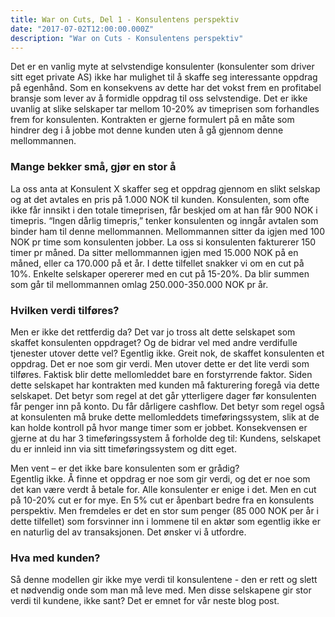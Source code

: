 ```yaml
---
title: War on Cuts, Del 1 - Konsulentens perspektiv
date: "2017-07-02T12:00:00.000Z"
description: "War on Cuts - Konsulentens perspektiv"
---
```


Det er en vanlig myte at selvstendige konsulenter (konsulenter som driver sitt eget private AS) ikke har mulighet til å skaffe seg interessante oppdrag på egenhånd. Som en konsekvens av dette har det vokst frem en profitabel bransje som lever av å formidle oppdrag til oss selvstendige. Det er ikke uvanlig at slike selskaper tar mellom 10-20% av timeprisen som forhandles frem for konsulenten. Kontrakten er gjerne formulert på en måte som hindrer deg i å jobbe mot denne kunden uten å gå gjennom denne mellommannen.

### Mange bekker små, gjør en stor å
La oss anta at Konsulent X skaffer seg et oppdrag gjennom en slikt selskap og at det avtales en pris på 1.000 NOK til kunden. Konsulenten, som ofte ikke får innsikt i den totale timeprisen, får beskjed om at han får 900 NOK i timepris. “Ingen dårlig timepris,” tenker konsulenten og inngår avtalen som binder ham til denne mellommannen. Mellommannen sitter da igjen med 100 NOK pr time som konsulenten jobber. La oss si konsulenten fakturerer 150 timer pr måned. Da sitter mellommannen igjen med 15.000 NOK på en måned, eller ca 170.000 på et år. I dette tilfellet snakker vi om en cut på 10%. Enkelte selskaper opererer med en cut på 15-20%. Da blir summen som går til mellommannen omlag 250.000-350.000 NOK pr år.

### Hvilken verdi tilføres?
Men er ikke det rettferdig da? Det var jo tross alt dette selskapet som skaffet konsulenten oppdraget? Og de bidrar vel med andre verdifulle tjenester utover dette vel? Egentlig ikke. Greit nok, de skaffet konsulenten et oppdrag. Det er noe som gir verdi. Men utover dette er det lite verdi som tilføres. Faktisk blir dette mellomleddet bare en forstyrrende faktor. Siden dette selskapet har kontrakten med kunden må fakturering foregå via dette selskapet. Det betyr som regel at det går ytterligere dager før konsulenten får penger inn på konto. Du får dårligere cashflow. Det betyr som regel også at konsulenten må bruke dette mellomleddets timeføringssystem, slik at de kan holde kontroll på hvor mange timer som er jobbet. Konsekvensen er gjerne at du har 3 timeføringssystem å forholde deg til: Kundens, selskapet du er innleid inn via sitt timeføringssystem og ditt eget.

Men vent – er det ikke bare konsulenten som er grådig?  
Egentlig ikke. Å finne et oppdrag er noe som gir verdi, og det er noe som det kan være verdt å betale for. Alle konsulenter er enige i det. Men en cut på 10-20% cut er for mye. En 5% cut er åpenbart bedre fra en konsulents perspektiv. Men fremdeles er det en stor sum penger (85 000 NOK per år i dette tilfellet) som forsvinner inn i lommene til en aktør som egentlig ikke er en naturlig del av transaksjonen. Det ønsker vi å utfordre.

### Hva med kunden?
Så denne modellen gir ikke mye verdi til konsulentene - den er rett og slett et nødvendig onde som man må leve med. Men disse selskapene gir stor verdi til kundene, ikke sant? Det er emnet for vår neste blog post.
